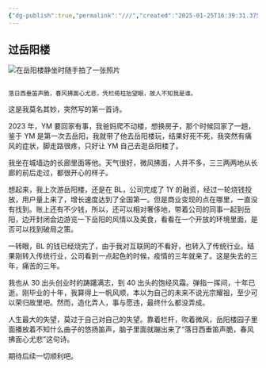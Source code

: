 ```yaml
---
{"dg-publish":true,"permalink":"///","created":"2025-01-25T16:39:31.375+08:00","updated":"2025-01-27T14:28:11.377+08:00"}
---
```



## 过岳阳楼

![在岳阳楼静坐时随手拍了一张照片](http://pyimg.eatbetter.cn/202501251427571.jpg)

```ad-info

落日西垂笛声脆，春风拂面心尤悲，凭栏倚柱抬望眼，故人不知我是谁。
```

这是我莫名其妙，突然写的第一首诗。

2023 年，YM 要回家有事，我爸妈爬不动楼，想换房子，那个时候回家了一趟，鉴于 YM 是第一次去岳阳，我就带了他去岳阳楼玩，结果好死不死，我突然有痛风的症状，脚走路很疼，只好让 YM 自己去逛岳阳楼了。

我坐在城墙边的长廊里面等他。天气很好，微风拂面，人并不多，三三两两地从长廊的前后走过，都很开心的样子。

想起来，我上次游岳阳楼，还是在 BL，公司完成了 1Y 的融资，经过一轮烧钱投放，用户量上来了，增长速度达到了全国第一。但是商业变现的点在哪里，一直没有找到。账上还有不少钱，所以，还可以相对奢侈地，带着公司的同事一起到岳阳，边开封闭会边游览一下岳阳的风情以及美食，看看在一个开放的环境里面，是否可以找到破局之策。

一转眼，BL 的钱已经烧完了，由于我对互联网的不看好，也转入了传统行业。结果刚转入传统行业，公司看到一点起色的时候，疫情的三年就来了。这是失去的三年，痛苦的三年。

我也从 30 出头创业时的踌躇满志，到 40 出头的饱经风霜。弹指一挥间，十年已逝。刚毕业的十年，我算得上一帆风顺，本以为自己的未来不说光宗耀祖，至少可以荣归故里吧。然而，造化弄人，事与愿违，最终什么都没弄成。

人生最大的失望，莫过于自己对自己的失望。靠着栏杆，吹着微风，岳阳楼园子里面播放着不知什么曲子的悠扬笛声，脑子里面就蹦出来了“落日西垂笛声脆，春风拂面心尤悲”这句诗。

期待后续一切顺利吧。
